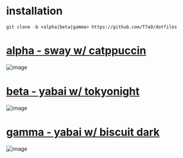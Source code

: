 # installation
`git clone -b <alpha|beta|gamma> https://github.com/T7a9/dotfiles`
# [alpha - sway w/ catppuccin](https://github.com/T7a9/dotfiles/tree/alpha)
![image](https://github.com/T7a9/dotfiles/assets/91150477/459b6b19-2620-48b5-8958-544b1fe28ac5)
# [beta - yabai w/ tokyonight](https://github.com/T7a9/dotfiles/tree/beta)
![image](https://github.com/T7a9/dotfiles/assets/91150477/0628d42c-ac3e-4f7a-a04b-949084414f4b)
# [gamma - yabai w/ biscuit dark](https://github.com/T7a9/dotfiles/tree/gamma)
![image](https://github.com/T7a9/dotfiles/assets/91150477/8c808b59-5090-4429-931b-fbc1064be9bf)

